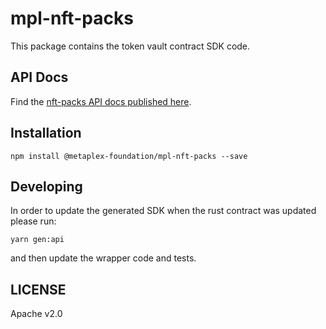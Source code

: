 # mpl-nft-packs

This package contains the token vault contract SDK code.

## API Docs

Find the
[nft-packs API docs published here](https://metaplex-foundation.github.io/metaplex-program-library/docs/nft-packs/index.html).

## Installation

```shell
npm install @metaplex-foundation/mpl-nft-packs --save
```

## Developing

In order to update the generated SDK when the rust contract was updated please run:

```
yarn gen:api
```

and then update the wrapper code and tests.

## LICENSE

Apache v2.0
